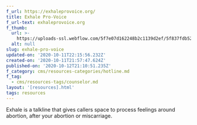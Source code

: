 ```yaml
---
f_url: https://exhaleprovoice.org/
title: Exhale Pro-Voice
f_url-text: exhaleprovoice.org
f_thumb:
  url: >-
    https://uploads-ssl.webflow.com/5f7e07d162248b2c1139d2ef/5f837fdb52cbbc85256168e7_5f3d827f034fe308d301feb5_Screen%2520Shot%25202020-08-19%2520at%252012.49.01%2520PM.png
  alt: null
slug: exhale-pro-voice
updated-on: '2020-10-11T22:15:56.232Z'
created-on: '2020-10-11T21:57:47.624Z'
published-on: '2020-10-12T21:10:51.235Z'
f_category: cms/resources-categories/hotline.md
f_tag:
  - cms/resources-tags/counselor.md
layout: '[resources].html'
tags: resources
---
```


Exhale is a talkline that gives callers space to process feelings around abortion, after your abortion or miscarriage.
